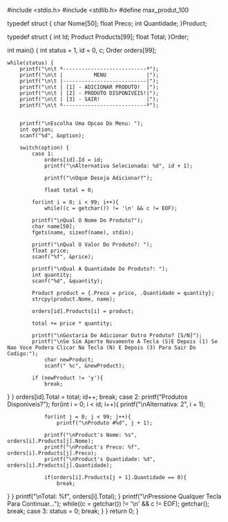 #include <stdio.h>
#include <stdlib.h>
#define max_produt_100

typedef struct {
    char Nome[50];
    float Preco;
    int Quantidade;
}Product;

typedef struct {
    int Id;
    Product Products[99];
    float Total;
}Order;

int main() {
    int status = 1, id = 0, c;
    Order orders[99];

    while(status) {
        printf("\n\t º---------------------------º");
        printf("\n\t |          MENU             |");
        printf("\n\t |---------------------------|");
        printf("\n\t | [1] - ADICIONAR PRODUTO!  |");
        printf("\n\t | [2] - PRODUTO DISPONIVEIS!|");
        printf("\n\t | [3] - SAIR!               |");
        printf("\n\t º---------------------------º");


        printf("\nEscolha Uma Opcao Do Menu: ");
        int option;
        scanf("%d", &option);

        switch(option) {
            case 1:
                orders[id].Id = id;
                printf("\nAlternativa Selecionada: %d", id + 1);

                printf("\nOque Deseja Adicionar?");

                float total = 0;

            for(int i = 0; i < 99; i++){
                while((c = getchar()) != '\n' && c != EOF);

            printf("\nQual O Nome Do Produto?");
            char name[50];
            fgets(name, sizeof(name), stdin);

            printf("\nQual O Valor Do Produto?: ");
            float price;
            scanf("%f", &price);

            printf("\nQual A Quantidade Do Produto?: ");
            int quantity;
            scanf("%d", &quantity);

            Product product = {.Preco = price, .Quantidade = quantity};
            strcpy(product.Nome, name);

            orders[id].Products[i] = product;

            total += price * quantity;

            printf("\nGostaria De Adicionar Outro Produto? [S/N]");
            printf("\nSe Sim Aperte Novamente A Tecla (S)E Depois (1) Se Nao Voce Podera Clicar Na Tecla (N) E Depois (3) Para Sair Do Codigo:");
                char newProduct;
                scanf(" %c", &newProduct);

            if (newProduct != 'y'){
                break;
}
}
                orders[id].Total = total;
                id++;
                break;
            case 2:
                printf("Produtos Disponiveis?");
            for(int i = 0; i < id; i++){
                      printf("\nAlternativa: 2", i + 1);

                for(int j = 0; j < 99; j++){
                    printf("\nProduto #%d", j + 1);

                printf("\nProduct's Nome: %s", orders[i].Products[j].Nome);
                printf("\nProduct's Preco: %f", orders[i].Products[j].Preco);
                printf("\nProduct's Quantidade: %d", orders[i].Products[j].Quantidade);

                if(orders[i].Products[j + 1].Quantidade == 0){
                    break;
}
}
                printf("\nTotal: %f", orders[i].Total);
}
                printf("\nPressione Qualquer Tecla Para Continuar...");
                while((c = getchar()) != '\n' && c != EOF);
                getchar();
                break;
    case 3:
        status = 0;
        break;
}
}
return 0;
}

